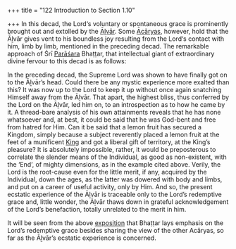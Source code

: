 +++
title = "122 Introduction to Section 1.10"

+++
In this decad, the Lord‘s voluntary or spontaneous grace is prominently brought out and extolled by the [Āḻvār](/definition/aḻvar#vaishnavism "show Āḻvār definitions"). Some [Ācāryas](/definition/acarya#vaishnavism "show Ācāryas definitions"), however, hold that the Āḻvār gives vent to his boundless joy resulting from the Lord‘s contact with him, limb by limb, mentioned in the preceding decad. The remarkable approach of Śrī [Parāśara](/definition/parashara#history "show Parāśara definitions") Bhaṭṭar, that intellectual giant of extraordinary divine fervour to this decad is as follows:

In the preceding decad, the Supreme Lord was shown to have finally got on to the Āḻvār’s head. Could there be any mystic experience more exalted than this? It was now up to the Lord to keep it up without once again snatching Himself away from the Āḻvār. That apart, the highest bliss, thus conferred by the Lord on the Āḻvār, led him on, to an introspection as to how he came by it. A thread-bare analysis of his own attainments reveals that he has none whatsoever and, at best, it could be said that he was God-bent and free from hatred for Him. Can it be said that a lemon fruit has secured a Kingdom, simply because a subject reverently placed a lemon fruit at the feet of a munificent [King](/definition/king#history "show King definitions") and got a liberal gift of territory, at the King’s pleasure? It is absolutely impossible, rather, it would be preposterous to correlate the slender means of the Individual, as good as non-existent, with the ‘End’, of mighty dimensions, as in the example cited above. Verily, the Lord is the root-cause even for the little merit, if any, acquired by the Individual, down the ages, as the latter was dowered with body and limbs, and put on a career of useful activity, only by Him. And so, the present ecstatic experience of the Āḻvār is traceable only to the Lord’s redemptive grace and, little wonder, the Āḻvār thaws down in grateful acknowledgement of the Lord’s benefaction, totally unrelated to the merit in him.

It will be seen from the above [exposition](/definition/exposition#history "show exposition definitions") that Bhaṭṭar lays emphasis on the Lord’s redemptive grace besides sharing the view of the other Acāryas, so far as the Āḻvār’s ecstatic experience is concerned.


